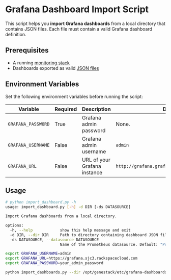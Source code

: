 # Grafana Dashboard Import Script

This script helps you **import Grafana dashboards** from a local directory that contains JSON files. Each file must contain a valid Grafana dashboard definition.


## Prerequisites
- A running [monitoring stack](https://github.com/rackerlabs/genestack/blob/main/docs/monitoring-info.md)
- Dashboards exported as valid [JSON files](https://github.com/rackerlabs/genestack/tree/main/etc/grafana-dashboards)

## Environment Variables
Set the following environment variables before running the script:

| Variable          | Required | Description                                           | Default                         |
|-------------------|----------|-------------------------------------------------------|---------------------------------|
| `GRAFANA_PASSWORD`| True     | Grafana admin password                                | None.                           |
| `GRAFANA_USERNAME`| False    | Grafana admin username                                | `admin`                         |
| `GRAFANA_URL`     | False    | URL of your Grafana instance                          | `http://grafana.grafana.svc.cluster.local:80` |


## Usage
```bash
# python import_dashboard.py -h
usage: import_dashboard.py [-h] -d DIR [-ds DATASOURCE]

Import Grafana dashboards from a local directory.

options:
  -h, --help            show this help message and exit
  -d DIR, --dir DIR     Path to directory containing dashboard JSON files
  -ds DATASOURCE, --datasource DATASOURCE
                        Name of the Prometheus datasource. Default: "Prometheus"

export GRAFANA_USERNAME=admin
export GRAFANA_URL=https://grafana.sjc3.rackspacecloud.com
export GRAFANA_PASSWORD=your_admin_password

python import_dashboards.py --dir /opt/genestack/etc/grafana-dashboards/ --datasource Prometheus
```
